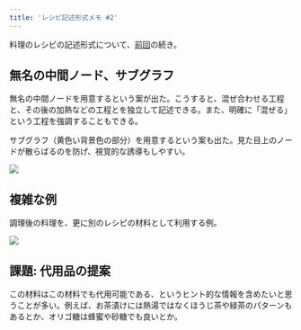 ```yaml
---
title: 'レシピ記述形式メモ #2'
---
```

料理のレシピの記述形式について、[前回](https://r7kamura.com/articles/2022-05-13-mermaid-recipe-memo)の続き。

無名の中間ノード、サブグラフ
--------------

無名の中間ノードを用意するという案が出た。こうすると、混ぜ合わせる工程と、その後の加熱などの工程とを独立して記述できる。また、明確に「混ぜる」という工程を強調することもできる。

サブグラフ（黄色い背景色の部分）を用意するという案も出た。見た目上のノードが散らばるのを防げ、視覚的な誘導もしやすい。

![](https://lh6.googleusercontent.com/HdxeJxVUfIQiIwU7IAdr-j5po-idmlxtnNwG89l48ORLvYDfV7b_GH6xoiUy6cNPu2HUvY1yEeGSMwr5V0FjdrOeXlAbw28jCiX7VYbfBqlceMXDQHHVHigqIou_TtFoSi4NPaBBTF-J1mnfEQ)

複雑な例
----

調理後の料理を、更に別のレシピの材料として利用する例。

![](https://lh5.googleusercontent.com/spAyr1Qn_-TfNg5xTAEIu20SGhr_VPVAoSmqEOy_6SHewycFtAUP_lxJvbeQySdtunnx-Kw2XDOKuUsk7emHghgFeQBKqlzgtFQzWXS4P1_MZOFC-saZYGqSwl6BPc2ynsOUyy3B55a430BoIg)

課題: 代用品の提案
----------

この材料はこの材料でも代用可能である、というヒント的な情報を含めたいと思うことが多い。例えば、お茶漬けには熱湯ではなくほうじ茶や緑茶のパターンもあるとか、オリゴ糖は蜂蜜や砂糖でも良いとか。
